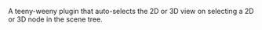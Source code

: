 A teeny-weeny plugin that auto-selects the 2D or 3D view on selecting a 2D or 3D node in the scene tree.
